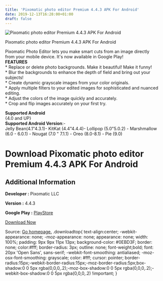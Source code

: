 ```yaml
---
title: 'Pixomatic photo editor Premium 4.4.3 APK For Android'
date: 2019-12-13T16:28:00+01:00
draft: false
---
```


![Pixomatic photo editor Premium 4.4.3 APK For Android](https://i0.wp.com/apkhome.net/wp-content/uploads/2019/11/Pixomatic-photo-editor-Premium-4.4.3.png "Pixomatic photo editor Premium 4.4.3 APK For Android")

  

Pixomatic photo editor Premium 4.4.3 APK For Android

Pixomatic Photo Editor lets you make smart cuts from an image directly from your mobile device. It's now available in Google Play!  
**FEATURES**  
\* Replace or delete photo backgrounds. Make it beautiful! Make it funny!  
\* Blur the backgrounds to enhance the depth of field and bring out your subjects!  
\* Create dynamic grayscale images from your color originals.  
\* Apply multiple filters to your edited images for sophisticated and nuanced editing.  
\* Adjust the colors of the image quickly and accurately.  
\* Crop and flip images accurately on your first try.

**Supported Android**  
{4.0 and UP}  
**Supported Android Version**:-  
Jelly Bean(4.1"4.3.1)- KitKat (4.4"4.4.4)- Lollipop (5.0"5.0.2) - Marshmallow (6.0 - 6.0.1) - Nougat (7.0 " 7.1.1) - Oreo (8.0-8.1) - Pie (9.0)

Download Pixomatic photo editor Premium 4.4.3 APK For Android
=============================================================

Additional Information
----------------------

**Developer :** Pixomatic LLC

**Version :** 4.4.3

**Google Play :** [PlayStore](https://play.google.com/store/apps/details?id=us.pixomatic.pixomatic)

  

[Download Now](https://store4app.co/post/pixomatic-photo-editor-premium-4-4-3-apk-for-android_1574844309)

  
Source: [Go homepage.](https://store4app.co/post/pixomatic-photo-editor-premium-4-4-3-apk-for-android_1574844309) .downloadtop{ text-align:center; -webkit-appearance: none; -moz-appearance: none; appearance: none; width: 100%; padding: 9px 9px 11px 13px; background-color: #0EBD3F; border: none; color:#fff; border-radius: 3px; outline: none; font-weight;bold; font: 20px 'Open Sans', sans-serif; -webkit-font-smoothing: antialiased; -moz-osx-font-smoothing: grayscale; color: #fff; cursor: pointer; border-radius:15px;-webkit-border-radius:15px;-moz-border-radius:5px;box-shadow:0 0 5px rgba(0,0,0,.2);-moz-box-shadow:0 0 5px rgba(0,0,0,.2);-webkit-box-shadow:0 0 5px rgba(0,0,0,.2) !important; }